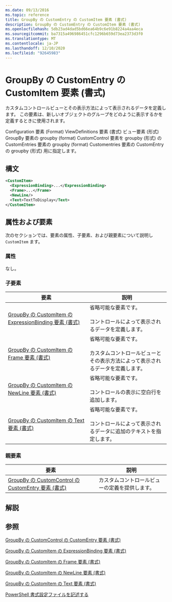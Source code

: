 ```yaml
---
ms.date: 09/13/2016
ms.topic: reference
title: GroupBy の CustomEntry の CustomItem 要素 (書式)
description: GroupBy の CustomEntry の CustomItem 要素 (書式)
ms.openlocfilehash: 5db23ad4dad5bd66ea64b9c6e91b8224a4aa4eca
ms.sourcegitcommit: ba7315a496986451cfc1296b659d73ea2373d3f0
ms.translationtype: MT
ms.contentlocale: ja-JP
ms.lasthandoff: 12/10/2020
ms.locfileid: "92645983"
---
```

# <a name="customitem-element-for-customentry-for-groupby-format"></a>GroupBy の CustomEntry の CustomItem 要素 (書式)

カスタムコントロールビューとその表示方法によって表示されるデータを定義します。 この要素は、新しいオブジェクトのグループをどのように表示するかを定義するときに使用されます。

Configuration 要素 (Format) ViewDefinitions 要素 (書式) ビュー要素 (形式) GroupBy 要素の groupby (format) CustomControl 要素を groupby (形式) の CustomEntries 要素の groupby (format) Customentries 要素の CustomEntry の groupby (形式) 用に指定します。

## <a name="syntax"></a>構文

```xml
<CustomItem>
  <ExpressionBinding>...</ExpressionBinding>
  <Frame>...</Frame>
  <NewLine/>
  <Text>TextToDisplay</Text>
</CustomItem>
```

## <a name="attributes-and-elements"></a>属性および要素

次のセクションでは、要素の属性、子要素、および親要素について説明し `CustomItem` ます。

### <a name="attributes"></a>属性

なし。

### <a name="child-elements"></a>子要素

|要素|説明|
|-------------|-----------------|
|[GroupBy の CustomItem の ExpressionBinding 要素 (書式)](./expressionbinding-element-for-customitem-for-groupby-format.md)|省略可能な要素です。<br /><br /> コントロールによって表示されるデータを定義します。|
|[GroupBy の CustomItem の Frame 要素 (書式)](./frame-element-for-customitem-for-groupby-format.md)|省略可能な要素です。<br /><br /> カスタムコントロールビューとその表示方法によって表示されるデータを定義します。|
|[GroupBy の CustomItem の NewLine 要素 (書式)](./newline-element-for-customitem-for-groupby-format.md)|省略可能な要素です。<br /><br /> コントロールの表示に空白行を追加します。|
|[GroupBy の CustomItem の Text 要素 (書式)](./text-element-for-customitem-for-groupby-format.md)|省略可能な要素です。<br /><br /> コントロールによって表示されるデータに追加のテキストを指定します。|

### <a name="parent-elements"></a>親要素

|要素|説明|
|-------------|-----------------|
|[GroupBy の CustomControl の CustomEntry 要素 (書式)](./customentry-element-for-customcontrol-for-groupby-format.md)|カスタムコントロールビューの定義を提供します。|

## <a name="remarks"></a>解説

## <a name="see-also"></a>参照

[GroupBy の CustomControl の CustomEntry 要素 (書式)](./customentry-element-for-customcontrol-for-groupby-format.md)

[GroupBy の CustomItem の ExpressionBinding 要素 (書式)](./expressionbinding-element-for-customitem-for-groupby-format.md)

[GroupBy の CustomItem の Frame 要素 (書式)](./frame-element-for-customitem-for-groupby-format.md)

[GroupBy の CustomItem の NewLine 要素 (書式)](./newline-element-for-customitem-for-groupby-format.md)

[GroupBy の CustomItem の Text 要素 (書式)](./text-element-for-customitem-for-groupby-format.md)

[PowerShell 書式設定ファイルを記述する](./writing-a-powershell-formatting-file.md)
